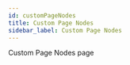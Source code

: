 ```yaml
---
id: customPageNodes
title: Custom Page Nodes
sidebar_label: Custom Page Nodes
---
```


Custom Page Nodes page